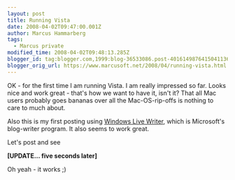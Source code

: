 ```yaml
---
layout: post
title: Running Vista
date: 2008-04-02T09:47:00.001Z
author: Marcus Hammarberg
tags:
  - Marcus private
modified_time: 2008-04-02T09:48:13.285Z
blogger_id: tag:blogger.com,1999:blog-36533086.post-4016149876415041136
blogger_orig_url: https://www.marcusoft.net/2008/04/running-vista.html
---
```


OK - for the first time I am running Vista. I am really impressed so
far. Looks nice and work great - that's how we want to have it, isn't
it? That all Mac users probably goes bananas over all the
Mac-OS-rip-offs is nothing to care to much about.

Also this is my first posting using <a
href="http://windowslivewriter.spaces.live.com/blog/cns!D85741BB5E0BE8AA!174.entry"
target="_blank">Windows Live Writer</a>, which is Microsoft's
blog-writer program. It also seems to work great.

Let's post and see

**[UPDATE... five seconds later]**

Oh yeah - it works ;)
